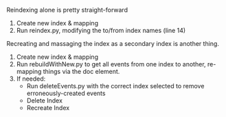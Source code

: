 Reindexing alone is pretty straight-forward
1. Create new index & mapping
2. Run reindex.py, modifying the to/from index names (line 14)

Recreating and massaging the index as a secondary index is another thing.
1. Create new index & mapping
2. Run rebuildWithNew.py to get all events from one index to another, re-mapping things via the doc element.
3. If needed:
    * Run deleteEvents.py with the correct index selected to remove erroneously-created events
    * Delete Index
    * Recreate Index